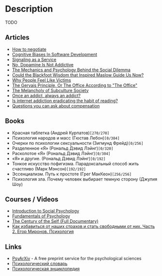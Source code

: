 # Description

TODO


## Articles

- [How to negotiate](https://sriramk.com/negotiate)
- [Cognitive Biases In Software Development](https://smyachenkov.com/posts/cognitive-biases-software-development/)
- [Signaling as a Service](https://julian.digital/2020/03/28/signaling-as-a-service/)
- [No, Dopamine Is Not Addictive](https://www.psychologytoday.com/us/blog/women-who-stray/201701/no-dopamine-is-not-addictive)
- [The Mechanics and Psychology Behind the Social Dilemma](https://medium.com/swlh/the-mechanics-and-psychology-behind-the-social-dilemma-719d618aa8ce)
- [Could the Blackfoot Wisdom that Inspired Maslow Guide Us Now?](https://gatherfor.medium.com/maslow-got-it-wrong-ae45d6217a8c)
- [Why People Feel Like Victims](https://nautil.us/issue/99/universality/why-people-feel-like-victims)
- [The Gervais Principle, Or The Office According to "The Office"](https://www.ribbonfarm.com/2009/10/07/the-gervais-principle-or-the-office-according-to-the-office/)
- [The Melancholy of Subculture Society](https://www.gwern.net/The-Melancholy-of-Subculture-Society)
- [Once an addict, always an addict?](https://www.deprocrastination.co/blog/once-an-addict-always-an-addict)
- [Is internet addiction eradicating the habit of reading?](https://benwajdi.com/2021/12/18/is-internet-addiction-eradicating-the-habit-of-reading/)
- [Questions you can ask about compensation](https://jvns.ca/blog/compensation-questions/)


## Books

- Красная таблетка (Андрей Курпатов)`[270/270]`
- Психология народов и масс (Гюстав Лебон)`[0/384]`
- Очерки по психологии сексуальности (Зигмунд Фрейд)`[0/256]`
- Разделенное «Я» (Рональд Дэвид Лэйнг)`[0/320]`
- Расколотое «Я» (Рональд Дэвид Лэйнг)`[0/304]`
- «Я» и другие. (Рональд Дэвид Лэйнг)`[0/192]`
- Тонкое искусство пофигизма. Парадоксальный способ жить счастливо (Марк Мэнсон)`[192/192]`
- Эссенциализм. Путь к простоте (Грег МакКеон)`[256/256]`
- Психология зла. Почему человек выбирает темную сторону (Джулия Шоу)


## Courses / Videos

- [Introduction to Social Psychology](https://www.edx.org/course/introduction-to-social-psychology)
- [Fundamentals of Psychology](https://www.edx.org/course/fundamentals-of-psychology)
- [The Century of the Self (Full Documentary)](https://youtu.be/eJ3RzGoQC4s)
- [Как избавиться от наших страхов и стать свободными от них. Часть 2. Егор Миронов. Психология](https://youtu.be/be9ybpcVue8)


## Links

- [PsyArXiv](https://psyarxiv.com/) - A free preprint service for the psychological sciences
- [Психологический словарь](http://psi.webzone.ru/)
- [Психологическая энциклопедия](https://vocabulary.ru/)
